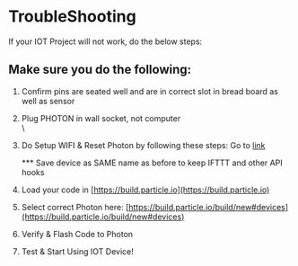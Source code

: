 # TroubleShooting
If your IOT Project will not work, do the below steps:

## Make sure you do the following:
1) Confirm pins are seated well and are in correct slot in bread board as well as sensor<br>
2) Plug PHOTON in wall socket, not computer<br>\
    
3) Do Setup WIFI & Reset Photon by following these steps: Go to [link](https://iotrvc.github.io/reset/)

   *** Save device as SAME name as before to keep IFTTT and other API hooks<br>

4) Load your code in [https://build.particle.io](https://build.particle.io) 

5) Select correct Photon here: [https://build.particle.io/build/new#devices](https://build.particle.io/build/new#devices) 

6) Verify & Flash Code to Photon

7) Test & Start Using IOT Device!
